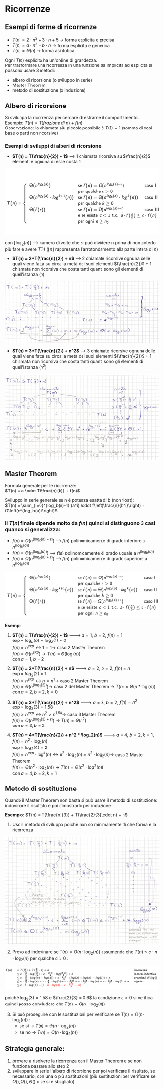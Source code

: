 # Ricorrenze

## Esempi di forme di ricorrenze
- $T(n) = 2\cdot n^2 + 3\cdot n + 5$ -> forma esplicita e precisa
- $T(n) = a \cdot n^2 + b\cdot n$ -> forma esplicita e generica
- $T(n) = \Theta(n)$ -> forma asintotica

Ogni $T(n)$ esplicita ha un'ordine di grandezza.  
Per trasformare una ricorrenza in una funzione da implicita ad esplicita si possono usare 3 metodi:
- albero di ricorsione (o sviluppo in serie)
- Master Theorem
- metodo di sostituzione (o induzione)

## Albero di ricorsione
Si sviluppa la ricorrenza per cercare di estrarne il comportamento.  
Esempio: $T(n) = T(frazione\ di\ n) + f(n)$  
Osservazione: la chiamata più piccola possibile è $T(1) = 1$ (somma di casi base o parti non ricorsive)

### Esempi di sviluppi di alberi di ricorsione
- **$T(n) = T(\frac{n}{2}) + 1$** --> 1 chiamata ricorsiva su $\frac{n}{2}$ elementi e ognuna di esse costa 1

![alt text](images/02_00.png)

con $\lfloor \log_2(n) \rfloor$ --> numero di volte che si può dividere n prima di non poterlo più fare e avere $T(1)$ ($\lfloor n \rfloor$ rappresenta l'arrotondamento alla parte intera di $n$)

- **$T(n) = 2*T(\frac{n}{2}) + n$** --> 2 chiamate ricorsive ognuna delle quali viene fatta su circa la metà dei suoi elementi $(\frac{n}{2})$ + 1 chiamata non ricorsiva che costa tanti quanti sono gli elementi di quell'istanza $(n)$

![alt text](images/02_01.png)


- **$T(n) = 3*T(\frac{n}{2}) + n^2$** --> 3 chiamate ricorsive ognuna delle quali viene fatta su circa la metà dei suoi elementi $(\frac{n}{2})$ + 1 chiamata non ricorsiva che costa tanti quanti sono gli elementi di quell'istanza $(n^2)$

![alt text](images/02_02.png)


## Master Theorem
Formula generale per le ricorrenze:  
$T(n) = a \cdot T(\frac{n}{b}) + f(n)$

Sviluppo in serie generale se n è potenza esatta di b (non float):  
$T(n) = \sum_{i=0}^{log_b(n)-1} (a^i) \cdot f\left(\frac{n}{b^i}\right) + O\left(n^{log_b(a)}\right)$

### Il $T(n)$ finale dipende molto da $f(n)$ quindi si distinguono 3 casi quando si generalizza:
- $f(n) = O(n^{(\log_b{(a)} - \epsilon)})$ --> $f(n)$ polinomicamente di grado inferiore a $n^{(\log_b{(a)})}$
- $f(n) = \Theta(n^{(\log_b{(a)})})$ --> $f(n)$ polinomicamente di grado uguale a $n^{(\log_b{(a)})}$
- $f(n) = \Omega(n^{(\log_b{(a)} + \epsilon)})$ --> $f(n)$ polinomicamente di grado superiore a $n^{(\log_b{(a)})}$

![alt text](images/02_03.png)

**Esempi**:
1. **$T(n) = T(\frac{n}{2}) + 1$** ---> $a = 1$, $b = 2$, $f(n) = 1$  
    exp = $\log_b(a) = \log_2(1) = 0$  
    $f(n) = n^{exp} \longleftrightarrow 1 = 1 \longrightarrow$ caso 2 Master Theorem  
    $f(n) = \Theta(n^{exp}) \longrightarrow T(n) = \Theta(\log(n))$  
    con $a = 1, b = 2$

2. **$T(n) = 2*T(\frac{n}{2}) + n$** ---> $a = 2$, $b = 2$, $f(n) = n$  
    exp = $log_2(2) = 1$  
    $f(n) = n^{exp} \longleftrightarrow n = n^1 \longrightarrow$ caso 2 Master Theorem  
    $f(n) = \Theta(n^{(\log_2{(2)})}) \longrightarrow$ caso 2 del Master Theorem -> $T(n) = \Theta(n*\log(n))$  
    con $a = 2, b = 2, k = 0$

3. **$T(n) = 3*T(\frac{n}{2}) + n^2$** ---> $a = 3$, $b = 2$, $f(n) = n^2$  
    exp = $\log_2(3) = 1.58$  
    $f(n) > n^{exp} \longleftrightarrow n^2 > n^{1.58} \longrightarrow$ caso 3 Master Theorem  
    $f(n) = \Omega(n^{(\log_2{(3)} + \epsilon)}) \longrightarrow T(n) = \Theta(n^2)$  
    con $a = 3, b = 2$

4. **$T(n) = 4*T(\frac{n}{2}) + n^2 * \log_2(n)$** ---> $a = 4$, $b = 2$, $k = 1$, $f(n) = n^2 \cdot \log_2(n)$  
    exp = $\log_2(4) = 2$  
    $f(n) = n^{exp} \cdot \log^k(n) \longleftrightarrow n^2 \cdot \log_2(n) = n^2 \cdot \log_2(n) \longrightarrow$ caso 2 Master Theorem  
    $f(n) = \Theta(n^2 \cdot \log_2(n)) \longrightarrow T(n) = \Theta(n^2 \cdot \log^2(n))$  
    con $a = 4, b = 2, k = 1$
    

## Metodo di sostituzione
Quando il Master Theorem non basta si può usare il metodo di sostituzione: indovinare il risultato e poi dimostrarlo per induzione

**Esempio**:
$T(n) = T(\frac{n}{3}) + T(\frac{2}{3}\cdot n) + n$
1. Uso il metodo di sviluppo poichè non so minimamente di che forma è la ricorrenza

![alt text](images/02_04.png)

2. Provo ad indovinare se $T(n) = O(n \cdot \log_2(n))$ assumendo che $T(n) \leq c \cdot n \cdot \log_2(n)$ per qualche $c > 0$ :

![alt text](images/02_05.png)

poichè $\log_2(3) = 1.58$ e $\frac{2}{3} = 0.6$ la condizione $c > 0$ si verifica quindi posso concludere che $T(n) = O(n \cdot \log_2(n))$

3. Si può proseguire con le sostituzioni per verificare se $T(n) = \Omega(n \cdot \log_2(n))$ :
    - se si -> $T(n) = \Theta(n \cdot \log_2(n))$
    - se no -> $T(n) = O(n \cdot \log_2(n))$

## Strategia generale:
1. provare a risolvere la ricorrenza con il Master Theorem e se non funziona passare allo step 2
2. sviluppare in serie l'albero di ricorsione per poi verificare il risultato, se necessario, con una o più sostituzioni (più sostituzioni per verificare se $O(), \Omega(), \Theta()$ o se si è sbagliato)
